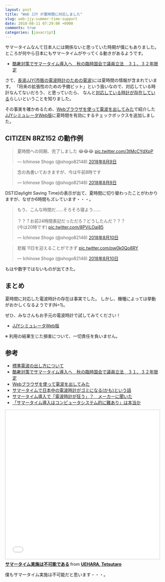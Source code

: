 ```yaml
---
layout: post
title: "Web JJY が夏時間に対応しました"
slug: web-jjy-summer-time-support
date: 2018-08-11 07:29:00 +0900
comments: true
categories: [javacript]
---
```


サマータイムなんて日本人には関係ないと思っていた時期が僕にもありました。
ところが何やら日本にもサマータイムがやってくる動きがあるようです。

- [酷暑対策でサマータイム導入へ　秋の臨時国会で議員立法　３１、３２年限定](https://www.sankei.com/politics/news/180806/plt1808060002-n1.html)

さて、[長波JJY(市販の電波時計のための電波)](http://jjy.nict.go.jp/jjy/trans/index.html)には夏時間の情報が含まれています。
「将来の拡張性のための予備ビット」という扱いなので、対応している時計なんてないだろう、と思っていたら、
なんと[対応している時計が存在している](https://mzsm.me/2018/08/08/jjy-dst/)らしいということを知りました。

その事実を確かめるため、[Webブラウザを使って電波を出してみた](https://shogo82148.github.io/blog/2016/03/29/web-jjy/)で紹介した
[JJYシミュレータWeb版](https://shogo82148.github.io/web-jjy/)に夏時間を有効にするチェックボックスを追加しました。

## CITIZEN 8RZ152 の動作例

<blockquote class="twitter-tweet" data-lang="ja"><p lang="ja" dir="ltr">夏時間への同期、完了しました 😂😂😂 <a href="https://t.co/3tMcCYdXpP">pic.twitter.com/3tMcCYdXpP</a></p>&mdash; Ichinose Shogo (@shogo82148) <a href="https://twitter.com/shogo82148/status/1027691418637107202?ref_src=twsrc%5Etfw">2018年8月9日</a></blockquote>
<script async src="https://platform.twitter.com/widgets.js" charset="utf-8"></script>

<blockquote class="twitter-tweet" data-conversation="none" data-lang="ja"><p lang="ja" dir="ltr">念の為書いておきますが、今は午前8時です</p>&mdash; Ichinose Shogo (@shogo82148) <a href="https://twitter.com/shogo82148/status/1027694764697645056?ref_src=twsrc%5Etfw">2018年8月9日</a></blockquote>
<script async src="https://platform.twitter.com/widgets.js" charset="utf-8"></script>

DST(Daylight Saving Time)の表示が出て、夏時間に切り替わったことがわかりますが、なぜか6時間もズレています・・・。

<blockquote class="twitter-tweet" data-conversation="none" data-lang="ja"><p lang="ja" dir="ltr">もう、こんな時間だ……そろそろ寝よう……<br><br>？？？お前24時間表記だっただろ？どうしたんだ？？？<br>(今は20時です) <a href="https://t.co/8PViLOaj85">pic.twitter.com/8PViLOaj85</a></p>&mdash; Ichinose Shogo (@shogo82148) <a href="https://twitter.com/shogo82148/status/1027876134736646145?ref_src=twsrc%5Etfw">2018年8月10日</a></blockquote>
<script async src="https://platform.twitter.com/widgets.js" charset="utf-8"></script>

<blockquote class="twitter-tweet" data-conversation="none" data-lang="ja"><p lang="ja" dir="ltr">悲報 11日を迎えることができず <a href="https://t.co/pw0k0Qo8RY">pic.twitter.com/pw0k0Qo8RY</a></p>&mdash; Ichinose Shogo (@shogo82148) <a href="https://twitter.com/shogo82148/status/1027988579417346050?ref_src=twsrc%5Etfw">2018年8月10日</a></blockquote>
<script async src="https://platform.twitter.com/widgets.js" charset="utf-8"></script>

もはや数字ではないものが出てきた。

## まとめ

夏時間に対応した電波時計の存在は事実でした。
しかし、機種によっては挙動がおかしくなるようです(N=1)。

ぜひ、みなさんもお手元の電波時計で試してみてください！

- [JJYシミュレータWeb版](https://shogo82148.github.io/web-jjy/)

※ 利用の結果生じた損害について、一切責任を負いません。

## 参考

- [標準電波の出し方について](http://jjy.nict.go.jp/jjy/trans/index.html)
- [酷暑対策でサマータイム導入へ　秋の臨時国会で議員立法　３１、３２年限定](https://www.sankei.com/politics/news/180806/plt1808060002-n1.html)
- [Webブラウザを使って電波を出してみた](https://shogo82148.github.io/blog/2016/03/29/web-jjy/)
- [サマータイムで日本中の電波時計がゴミになる(かも)という話](https://mzsm.me/2018/08/08/jjy-dst/)
- [サマータイム導入で「電波時計が狂う」？　メーカーに聞いた](http://www.itmedia.co.jp/news/articles/1808/09/news094.html)
- [「サマータイム導入はコンピュータシステム的に難あり」は本当か](http://blogos.com/article/317015/)

<iframe src="//www.slideshare.net/slideshow/embed_code/key/dcdqZKvIZ1tukL" width="595" height="485" frameborder="0" marginwidth="0" marginheight="0" scrolling="no" style="border:1px solid #CCC; border-width:1px; margin-bottom:5px; max-width: 100%;" allowfullscreen> </iframe> <div style="margin-bottom:5px"> <strong> <a href="//www.slideshare.net/tetsutalow/ss-109290879" title="サマータイム実施は不可能である" target="_blank">サマータイム実施は不可能である</a> </strong> from <strong><a href="https://www.slideshare.net/tetsutalow" target="_blank">UEHARA, Tetsutaro</a></strong> </div>

僕もサマータイム実施は不可能だと思います・・・。
